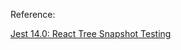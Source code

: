Reference:

[Jest 14.0: React Tree Snapshot Testing](https://facebook.github.io/jest/blog/2016/07/27/jest-14.html)